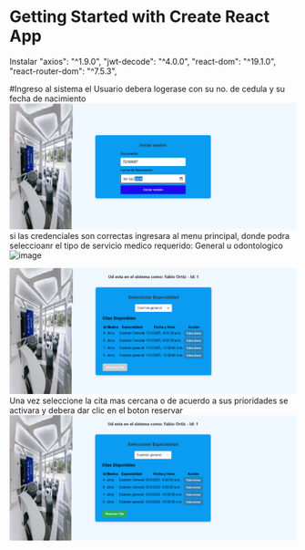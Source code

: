 # Getting Started with Create React App

Instalar
    "axios": "^1.9.0",
    "jwt-decode": "^4.0.0",
    "react-dom": "^19.1.0",
    "react-router-dom": "^7.5.3",

#Ingreso al sistema
el Usuario debera logerase con su no. de cedula y su fecha de nacimiento
![alt text](image.png)
si las credenciales son correctas ingresara al menu principal, donde podra seleccioanr el tipo de servicio medico requerido: General u odontologico
![image](https://github.com/user-attachments/assets/8e36507a-10a7-436f-bf32-a4905a3f0aaf)

![alt text](image-2.png)
Una vez seleccione la cita mas cercana o de acuerdo a sus prioridades se activara y debera dar clic en el boton reservar
![alt text](image-3.png)
